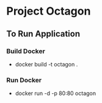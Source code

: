 # Project Octagon

## To Run Application

### Build Docker

* docker build -t octagon .

### Run Docker

* docker run -d -p 80:80 octagon
